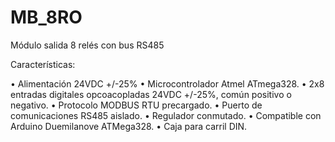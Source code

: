 # MB_8RO
Módulo salida 8 relés con bus RS485

Características:

• Alimentación 24VDC +/-25%
• Microcontrolador Atmel ATmega328.
• 2x8 entradas digitales opcoacopladas 24VDC +/-25%, común positivo o negativo.
• Protocolo MODBUS RTU precargado.
• Puerto de comunicaciones RS485 aislado.
• Regulador conmutado.
• Compatible con Arduino Duemilanove ATMega328.
• Caja para carril DIN.
